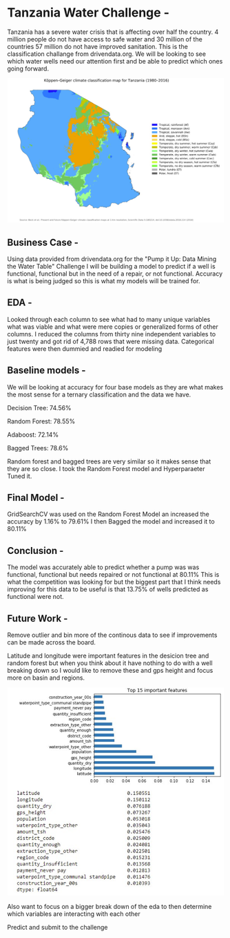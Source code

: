 # Tanzania Water Challenge -
Tanzania has a severe water crisis that is affecting over half the country. 4 million people do not have access to safe water and 30 million of the countries 57 million do not have improved sanitation. This is the classification challange from drivendata.org. We will be looking to see which water wells need our attention first and be able to predict which ones going forward.

![Tanzania climate classification map](https://github.com/murra181/Tanzania-water-well-challenge/blob/main/Media/Tanzania%20climate%20classification%20map.jpg)

## Business Case - 
Using data provided from drivendata.org for the "Pump it Up: Data Mining the Water Table" Challenge I will be building a model to predict if a well is functional, functional but in the need of a repair, or not functional. Accuracy is what is being judged so this is what my models will be trained for.

## EDA -
Looked through each column to see what had to many unique variables what was viable and what were mere copies or generalized forms of other columns. I reduced the columns from thirty nine independent variables to just twenty and got rid of 4,788 rows that were missing data. Categorical features were then dummied and readied for modeling

## Baseline models -
We will be looking at accuracy for four base models as they are what makes the most sense for a ternary classification and the data we have.

Decision Tree: 74.56%

Random Forest: 78.55%

Adaboost: 72.14%

Bagged Trees: 78.6%

Random forest and bagged trees are very similar so it makes sense that they are so close. I took the Random Forest model and Hyperparaeter Tuned it.

## Final Model -

GridSearchCV was used on the Random Forest Model an increased the accuracy by 1.16% to 79.61%
I then Bagged the model and increased it to 80.11% 

## Conclusion - 
The model was accurately able to predict whether a pump was was functional, functional but needs repaired or not functional at 80.11% 
This is what the competition was looking for but the biggest part that I think needs improving for this data to be useful is that 13.75% of wells predicted as functional were not.


## Future Work - 
Remove outlier and bin more of the continous data to see if improvements can be made across the board. 

Latitude and longitude were important features in the desicion tree and random forest but when you think about it have nothing to do with a well breaking down so I would like to remove these and gps height and focus more on basin and regions. 

![Random Forest Most important features](https://github.com/murra181/Tanzania-water-well-challenge/blob/main/Media/Random%20Forest%20most%20important%20features.jpg)

Also want to focus on a bigger break down of the eda to then determine which variables are interacting with each other

Predict and submit to the challenge

